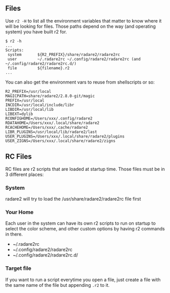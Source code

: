 ## Files

Use `r2 -H` to list all the environment variables that matter to know where it will
be looking for files. Those paths depend on the way (and operating system) you have
built r2 for.


	$ r2 -h
	...
	Scripts:
	 system       ${R2_PREFIX}/share/radare2/radare2rc
	 user         ~/.radare2rc ~/.config/radare2/radare2rc (and ~/.config/radare2/radare2rc.d/)
	 file         ${filename}.r2
	...

You can also get the environment vars to reuse from shellscripts or so:

```
R2_PREFIX=/usr/local
MAGICPATH=share/radare2/2.8.0-git/magic
PREFIX=/usr/local
INCDIR=/usr/local/include/libr
LIBDIR=/usr/local/lib
LIBEXT=dylib
RCONFIGHOME=/Users/xxx/.config/radare2
RDATAHOME=/Users/xxx/.local/share/radare2
RCACHEHOME=/Users/xxx/.cache/radare2
LIBR_PLUGINS=/usr/local/lib/radare2/last
USER_PLUGINS=/Users/xxx/.local/share/radare2/plugins
USER_ZIGNS=/Users/xxx/.local/share/radare2/zigns
```

## RC Files

RC files are r2 scripts that are loaded at startup time. Those files must be in 3 different places:

### System

radare2 will try to load the /usr/share/radare2/radare2rc file first

### Your Home

Each user in the system can have its own r2 scripts to run on startup to select the color scheme, and other custom options by having r2 commands in there.

* ~/.radare2rc
* ~/.config/radare2/radare2rc
* ~/.config/radare2/radare2rc.d/

### Target file

If you want to run a script everytime you open a file, just create a file with the same name of the file
but appending `.r2` to it.
